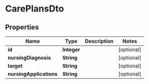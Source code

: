 # CarePlansDto

## Properties
Name | Type | Description | Notes
------------ | ------------- | ------------- | -------------
**id** | **Integer** |  |  [optional]
**nursingDiagnosis** | **String** |  |  [optional]
**target** | **String** |  |  [optional]
**nursingApplications** | **String** |  |  [optional]
